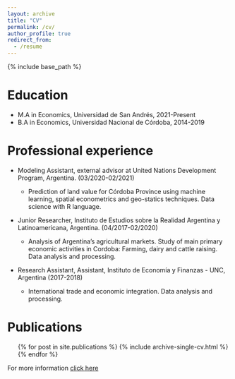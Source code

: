 ```yaml
---
layout: archive
title: "CV"
permalink: /cv/
author_profile: true
redirect_from:
  - /resume
---
```


{% include base_path %}

Education
======
* M.A in Economics, Universidad de San Andrés, 2021-Present
* B.A in Economics, Universidad Nacional de Córdoba, 2014-2019

Professional experience
======
* Modeling Assistant, external advisor at United Nations Development Program, Argentina. (03/2020-02/2021)
  * Prediction of land value for Córdoba Province using machine learning, spatial econometrics and geo-statics techniques.
Data science with R language.

* Junior Researcher, Instituto de Estudios sobre la Realidad Argentina y Latinoamericana, Argentina. (04/2017-02/2020)
  * Analysis of Argentina’s agricultural markets. Study of main primary economic activities in Cordoba: Farming, dairy and
cattle raising. Data analysis and processing.

* Research Assistant, Assistant, Instituto de Economía y Finanzas - UNC, Argentina (2017-2018)
  * International trade and economic integration. Data analysis and processing.
  
Publications
======
  <ul>{% for post in site.publications %}
    {% include archive-single-cv.html %}
  {% endfor %}</ul>
  
For more information [click here](https://drive.google.com/file/d/1xB6DIh2FCmc8oi_XpV869S8gj_thriLa/view?usp=sharing)
 
  
